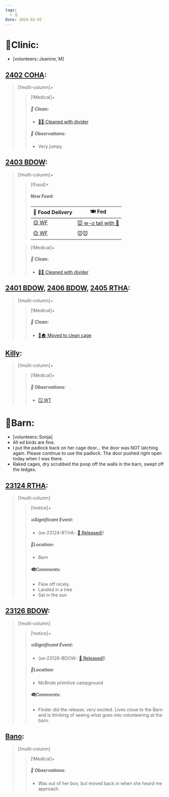 ```yaml
---
tags:
  - 🗒️
Date: 2024-02-01
---
```


# 🏥Clinic:
- [volunteers::Jeanine, M]

## [2402 COHA](../RARE%20Birds/2402%20COHA.md):
> [!multi-column]+
>
>> [!Medical]+
>>##### 🫧 Clean:
>> - [🧼➗ Cleaned with divider](../Admin/Codes/Cleaned%20with%20divider.md)
>>
>> ##### 🔭 Observations:
>> - Very jumpy.

## [2403 BDOW](../RARE%20Birds/2403%20BDOW.md):
> [!multi-column]+
>
>> [!Food]+
>> ##### New Food:
>> |🚚 Food Delivery| 🍽️ Fed|
>> |---|---|
>>|[🟡 WF](../Admin/Codes/Whole%20food.md)|[🐭 w-o tail with 💊](../Admin/Codes/Food/Mouse%20wo%20tail%20with%20meds.md)|
>>|[🟡 WF](../Admin/Codes/Whole%20food.md)|🐭🐭
>
>> [!Medical]+
>>##### 🫧 Clean:
>> - [🧼➗ Cleaned with divider](../Admin/Codes/Cleaned%20with%20divider.md)
>>

## [2401 BDOW](../RARE%20Birds/2401%20BDOW.md), [2406 BDOW](../RARE%20Birds/2406%20BDOW.md), [2405 RTHA](../RARE%20Birds/2405%20RTHA.md):
> [!multi-column]+
>
>> [!Medical]+
>>##### 🫧 Clean:
>> - [🧼🏠 Moved to clean cage](../Admin/Codes/Moved%20to%20clean%20cage.md)

## [Killy](../RARE%20Birds/Ed%20Birds/Killy.md):
> [!multi-column]+
>
>> [!Medical]+
>> ##### 🔭 Observations:
>> - [🪟 WT](../Admin/Codes/Window%20time.md)

# 🏡Barn:
- [volunteers::Sonja]
- All ed birds are fine.
- I put the padlock back on her cage door… the door was NOT latching again. Please continue to use the padlock. The door pushed right open today when I was there.
- Raked cages, dry scrubbed the poop off the walls in the barn, swept off the ledges.

## [23124 RTHA](../RARE%20Birds/23124%20RTHA.md):
> [!multi-column]
>
>> [!notice]+
>> ##### 💥Significant Event:
>>- (se-23124-RTHA:: [🥳 Released!](../Admin/Codes/Released!.md))
>>
>> ##### 📍Location:
>>- Barn
>>
>> ##### 🗨️Comments:
>> - Flew off nicely.
>> - Landed in a tree
>> - Sat in the sun
>

## [23126 BDOW](../RARE%20Birds/23126%20BDOW.md):
> [!multi-column]
>
>> [!notice]+
>> ##### 💥Significant Event:
>>- (se-23126-BDOW:: [🥳 Released!](../Admin/Codes/Released!.md))
>>
>> ##### 📍Location:
>>- McBride primitive campground
>>
>> ##### 🗨️Comments:
>> - Finder did the release, very excited. Lives close to the Barn and is thinking of seeing what goes into volunteering at the barn.
>

## [Bano](../RARE%20Birds/Ed%20Birds/Bano.md):
> [!multi-column]
>
>> [!Medical]+
>> ##### 🔭 Observations:
>> - Was out of her box, but moved back in when she heard me approach.
